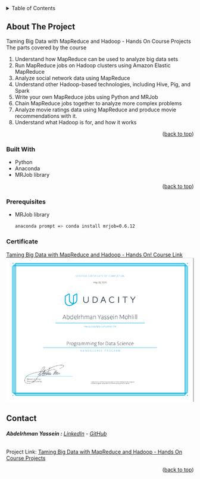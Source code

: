 <div id="top"></div>
<!--
*** Thanks for checking out the Best-README-Template. If you have a suggestion
*** that would make this better, please fork the repo and create a pull request
*** or simply open an issue with the tag "enhancement".
*** Don't forget to give the project a star!
*** Thanks again! Now go create something AMAZING! :D
-->



<!-- PROJECT SHIELDS -->
<!--
*** I'm using markdown "reference style" links for readability.
*** Reference links are enclosed in brackets [ ] instead of parentheses ( ).
*** See the bottom of this document for the declaration of the reference variables
*** for contributors-url, forks-url, etc. This is an optional, concise syntax you may use.
*** https://www.markdownguide.org/basic-syntax/#reference-style-links
-->




<!-- PROJECT LOGO -->




<!-- TABLE OF CONTENTS -->
<details>
  <summary>Table of Contents</summary>
  <ol>
    <li>
      <a href="#about-the-project">About The Project</a>
      <ul>
        <li><a href="#built-with">Built With</a></li>
      </ul>
    </li>
    <li><a href="#contact">Contact</a></li>
  </ol>
</details>



<!-- ABOUT THE PROJECT -->
## About The Project


Taming Big Data with MapReduce and Hadoop - Hands On Course Projects <br/>
The parts covered by the course<br/>
01. Understand how MapReduce can be used to analyze big data sets
02. Run MapReduce jobs on Hadoop clusters using Amazon Elastic MapReduce
03. Analyze social network data using MapReduce
04. Understand other Hadoop-based technologies, including Hive, Pig, and Spark
05. Write your own MapReduce jobs using Python and MRJob
06. Chain MapReduce jobs together to analyze more complex problems
07. Analyze movie ratings data using MapReduce and produce movie recommendations with it.
08. Understand what Hadoop is for, and how it works

<p align="right">(<a href="#top">back to top</a>)</p>



### Built With


* Python
* Anaconda
* MRJob library
<p align="right">(<a href="#top">back to top</a>)</p>



### Prerequisites

* MRJob library
  ```sh
  anaconda prompt => conda install mrjob=0.6.12
  ```


### Certificate
[Taming Big Data with MapReduce and Hadoop - Hands On! Course Link](https://www.udemy.com/certificate/UC-c1d35475-fa8a-4415-93bc-f15452cdcc76/)
![certificate](https://github.com/Abdelrhman-Yassein/Programming-for-Data-Science-with-Python/blob/main/certificate.PNG)

## Contact

######  **Abdelrhman Yassein  :**  [LinkedIn](https://www.linkedin.com/in/Abdelrhman-Yassein/) - [GitHub](https://github.com/Abdelrhman-Yassein?tab=repositories)


Project Link: [Taming Big Data with MapReduce and Hadoop - Hands On Course Projects ](https://github.com/Abdelrhman-Yassein/Taming-Big-Data-with-MapReduce-and-Hadoop---Hands-On)

<p align="right">(<a href="#top">back to top</a>)</p>


